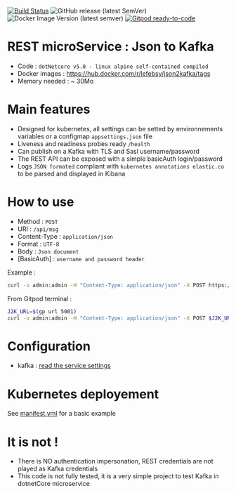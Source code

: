 [![Build Status](https://travis-ci.com/lefebsy/json2kafka.svg?branch=master)](https://travis-ci.com/lefebsy/json2kafka)
![GitHub release (latest SemVer)](https://img.shields.io/github/v/release/lefebsy/json2kafka)
![Docker Image Version (latest semver)](https://img.shields.io/docker/v/lefebsy/json2kafka?label=dockerhub)
[![Gitpod ready-to-code](https://img.shields.io/badge/Gitpod-ready--to--code-blue?logo=gitpod)](https://gitpod.io/#https://github.com/lefebsy/json2kafka)

# REST microService : Json to Kafka

- Code : `dotNetcore v5.0 - linux alpine self-contained compiled` 
- Docker images : <https://hub.docker.com/r/lefebsy/json2kafka/tags>
- Memory needed : ~ 30Mo 

# Main features

- Designed for kubernetes, all settings can be setted by environnements variables or a configmap `appsettings.json` file 
- Liveness and readiness probes ready `/health`
- Can publish on a Kafka with TLS and Sasl username/password
- The REST API can be exposed with a simple basicAuth login/password
- Logs `JSON formated` compliant with `kubernetes annotations elastic.co` to be parsed and displayed in Kibana

# How to use

- Method : `POST`
- URI : `/api/msg`
- Content-Type : `application/json`
- Format : `UTF-8`
- Body : `Json document`
- [BasicAuth] : `username and password header`

Example :
```BASH
curl -u admin:admin -H "Content-Type: application/json" -X POST https://5001-host-xyz.gitpod.io/api/msg -d '{"key1":"value1", "key2":"value2"}'
```

From Gitpod terminal :
```BASH
J2K_URL=$(gp url 5001)
curl -u admin:admin -H "Content-Type: application/json" -X POST $J2K_URL/api/msg -d '{"key1":"value1", "key2":"value2"}'
```


# Configuration
- kafka : [read the service settings](https://github.com/lefebsy/json2kafka/blob/master/appsettings.json)

# Kubernetes deployement

See [manifest.yml](https://github.com/lefebsy/json2kafka/blob/master/manifest.yml) for a basic example

# It is not !
- There is NO authentication impersonation, REST credentials are not played as Kafka credentials
- This code is not fully tested, it is a very simple project to test Kafka in dotnetCore microservice
